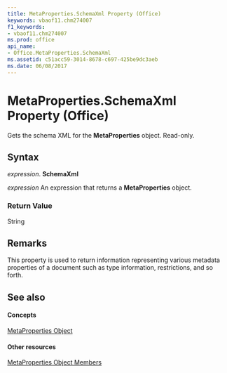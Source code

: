 ```yaml
---
title: MetaProperties.SchemaXml Property (Office)
keywords: vbaof11.chm274007
f1_keywords:
- vbaof11.chm274007
ms.prod: office
api_name:
- Office.MetaProperties.SchemaXml
ms.assetid: c51acc59-3014-8678-c697-425be9dc3aeb
ms.date: 06/08/2017
---
```



# MetaProperties.SchemaXml Property (Office)

Gets the schema XML for the **MetaProperties** object. Read-only.


## Syntax

 _expression_. **SchemaXml**

 _expression_ An expression that returns a **MetaProperties** object.


### Return Value

String


## Remarks

This property is used to return information representing various metadata properties of a document such as type information, restrictions, and so forth.


## See also


#### Concepts


[MetaProperties Object](metaproperties-object-office.md)
#### Other resources


[MetaProperties Object Members](metaproperties-members-office.md)

